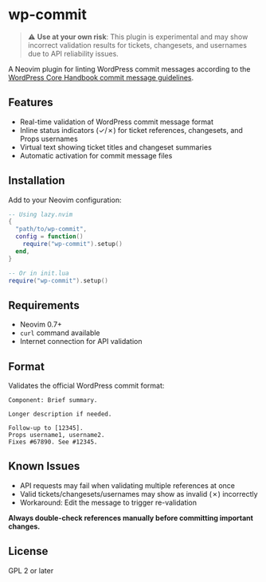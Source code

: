 # wp-commit

> ⚠️ **Use at your own risk**: This plugin is experimental and may show incorrect validation results for tickets, changesets, and usernames due to API reliability issues.

A Neovim plugin for linting WordPress commit messages according to the [WordPress Core Handbook commit message guidelines](https://make.wordpress.org/core/handbook/best-practices/commit-messages/).

## Features

- Real-time validation of WordPress commit message format
- Inline status indicators (✓/✗) for ticket references, changesets, and Props usernames
- Virtual text showing ticket titles and changeset summaries
- Automatic activation for commit message files

## Installation

Add to your Neovim configuration:

```lua
-- Using lazy.nvim
{
  "path/to/wp-commit",
  config = function()
    require("wp-commit").setup()
  end,
}

-- Or in init.lua
require("wp-commit").setup()
```

## Requirements

- Neovim 0.7+
- `curl` command available
- Internet connection for API validation

## Format

Validates the official WordPress commit format:

```
Component: Brief summary.

Longer description if needed.

Follow-up to [12345].
Props username1, username2.
Fixes #67890. See #12345.
```

## Known Issues

- API requests may fail when validating multiple references at once
- Valid tickets/changesets/usernames may show as invalid (✗) incorrectly
- Workaround: Edit the message to trigger re-validation

**Always double-check references manually before committing important changes.**

## License

GPL 2 or later
